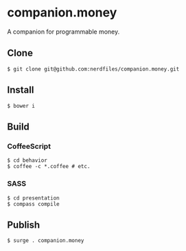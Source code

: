 # companion.money

A companion for programmable money.

## Clone

    $ git clone git@github.com:nerdfiles/companion.money.git

## Install

    $ bower i

## Build

### CoffeeScript

    $ cd behavior
    $ coffee -c *.coffee # etc.

### SASS

    $ cd presentation
    $ compass compile

## Publish

    $ surge . companion.money

